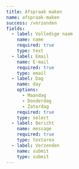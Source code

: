 ```yaml
---
title: Afspraak maken
name: afspraak-maken
success: /verzonden
fields:
  - label: Volledige naam
    name: name
    required: true
    type: text
  - label: Email
    name: E-mail
    required: true
    type: email
  - label: Dag
    name: day
    options:
      - Maandag
      - Donderdag
      - Zaterdag
    required: true
    type: select
  - label: Bericht
    name: message
    required: true
    type: textarea
  - label: Verzenden
    name: submit
    type: submit
---
```


